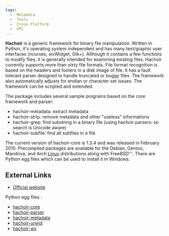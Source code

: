 ```yaml
---
tags:
  -  Metadata
  -  Tools
  -  Cross Platform
  -  GPL
---
```

**Hachoir** is a generic framework for binary file manipulation. Written
in Python, it's operating system independent and has many text/graphic
user interfaces (ncurses, wxWidget, Gtk+). Although it contains a few
functions to modify files, it is generally intended for examining
existing files. Hachoir currently supports more than sixty file formats.
File format recognition is based on the headers and footers in a disk
image of file. It has a fault tolerant parser designed to handle
truncated or buggy files. The framework also automatically adjusts for
endian or character set issues. The framework can be scripted and
extended.

The package includes several sample programs based on the core framework
and parser:

- hachoir-metadata: extract metadata
- hachoir-strip: remove metadata and other "useless" informations
- hachoir-grep: find substring in a binary file (using hachoir parsers:
  so search is Unicode aware)
- hachoir-subfile: find all subfiles in a file

The current version of hachoir-core is 1.3.4 and was released in
February 2010. Precompiled packages are available for the Debian,
Gentoo, Mandriva, and Arch [Linux](linux.md) distributions along
with FreeBSD'''. There are Python egg files which can be used to install
it in Windows.

## External Links

- [Official website](http://bitbucket.org/haypo/hachoir/wiki/Home/)

Python egg files :

- [hachoir-core](http://pypi.python.org/pypi/hachoir-core)
- [hachoir-parser](http://pypi.python.org/pypi/hachoir-parser)
- [hachoir-metadata](http://pypi.python.org/pypi/hachoir-metadata)
- [hachoir-urwid](http://pypi.python.org/pypi/hachoir-urwid)
- [hachoir-wx](http://pypi.python.org/pypi/hachoir-wx)
